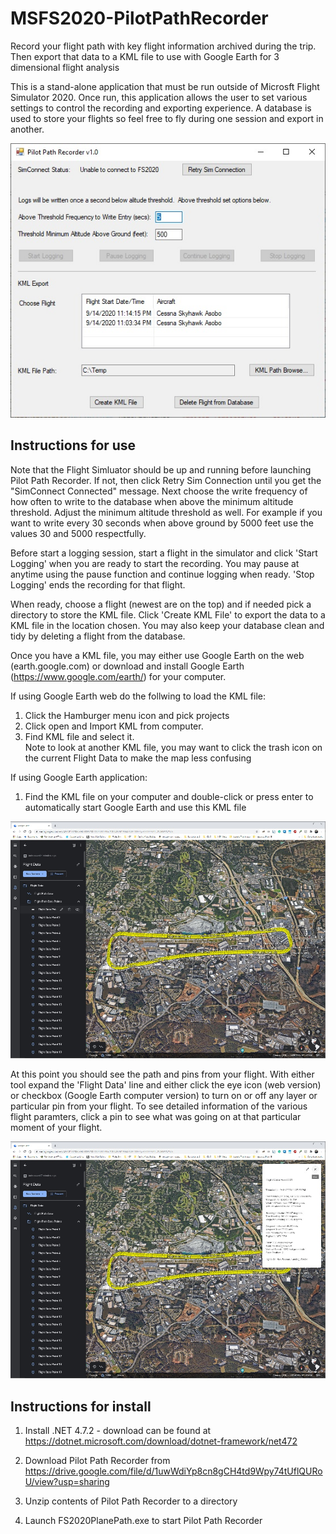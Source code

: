 # MSFS2020-PilotPathRecorder
Record your flight path with key flight information archived during the trip.  Then export that data to a KML file to use with Google Earth for 3 dimensional flight analysis

This is a stand-alone application that must be run outside of Microsft Flight Simulator 2020.  Once run, this application allows the user to set various settings to control the recording and exporting experience.  A database is used to store your flights so feel free to fly during one session and export in another.

![latest](docs/images/PPR.jpg)

## Instructions for use
Note that the Flight Simluator should be up and running before launching Pilot Path Recorder.  If not, then click Retry Sim Connection until you get the "SimConnect Connected" message.  Next choose the write frequency of how often to write to the database when above the minimum altitude threshold. Adjust the minimum altitude threshold as well.  For example if you want to write every 30 seconds when above ground by 5000 feet use the values 30 and 5000 respectfully.

Before start a logging session, start a flight in the simulator and click 'Start Logging' when you are ready to start the recording.  You may pause at anytime using the pause function and continue logging when ready.  'Stop Logging' ends the recording for that flight.

When ready, choose a flight (newest are on the top) and if needed pick a directory to store the KML file.  Click 'Create KML File' to export the data to a KML file in the location chosen.  You may also keep your database clean and tidy by deleting a flight from the database.

Once you have a KML file, you may either use Google Earth on the web (earth.google.com) or download and install Google Earth (https://www.google.com/earth/) for your computer.

If using Google Earth web do the follwing to load the KML file:
1. Click the Hamburger menu icon and pick projects
2. Click open and Import KML from computer.  
3. Find KML file and select it.  
Note to look at another KML file, you may want to click the trash icon on the current Flight Data to make the map less confusing

If using Google Earth application:
1.  Find the KML file on your computer and double-click or press enter to automatically start Google Earth and use this KML file

![latest](docs/images/GoogleEarthWeb.jpg)

At this point you should see the path and pins from your flight.  With either tool expand the 'Flight Data' line and either click the eye icon (web version) or checkbox (Google Earth computer version) to turn on or off any layer or particular pin from your flight.  To see detailed information of the various flight paramters, click a pin to see what was going on at that particular moment of your flight.

![latest](docs/images/GoogleEarthWeb2.jpg)

## Instructions for install
1. Install .NET 4.7.2 - download can be found at https://dotnet.microsoft.com/download/dotnet-framework/net472

2. Download Pilot Path Recorder from https://drive.google.com/file/d/1uwWdiYp8cn8gCH4td9Wpy74tUflQURoU/view?usp=sharing

3. Unzip contents of Pilot Path Recorder to a directory

4. Launch FS2020PlanePath.exe to start Pilot Path Recorder
